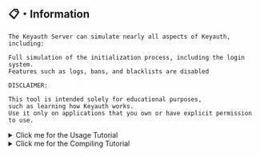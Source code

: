 ## <a id="features"></a>📋・Information
```
The Keyauth Server can simulate nearly all aspects of Keyauth, including:

Full simulation of the initialization process, including the login system.
Features such as logs, bans, and blacklists are disabled

DISCLAIMER:

This tool is intended solely for educational purposes,
such as learning how Keyauth works. 
Use it only on applications that you own or have explicit permission to use.
```

<details>
  <summary>Click me for the Usage Tutorial</summary>
  
## <a id="Changelog"></a>🔥・Usage Tutorial
```
Step 1: Setup everything
Add the generated root CA certificate to trusted root certificates

Double-click on rootCA.crt
Click "Install certificate"
Select "Local Machine," then click "Next"
Select "Place all certificates in the following store," click "Browse" and select "Trusted Root Certification"
Click "Finish" ( only needed to do 1 time )
Same thing for keyauth.win.crt Certificate but Just pressing next works fine ( also 1 time also )

Both of them are in the Folder x64/Release/certs

Now please install the OpenSSL 3.3.2 Windows Installer. 
https://kb.firedaemon.com/support/solutions/articles/4000121705#Download-OpenSSL

Once everything is done run Emulator.exe and paste your secret key of your keyauth loader

REMINDER ONLY MEANT FOR ALLOWED USE OF LOADERS AND MEANT FOR EDUCATION

```
</details>

<details>
  <summary>Click me for the Compiling Tutorial</summary>

## <a id="Changelog"></a>👷・Compiling
```
1. install the OpenSSL 3.3.2 Windows Installer. 
https://kb.firedaemon.com/support/solutions/articles/4000121705#Download-OpenSSL
2. Make sure you have VS2022 with C++ build tools and MFC installed
3. Open `EmuAuth.sln` and compile the project
4. Generate required certificates using the script in `Certificates/` and place them in `certs/`

**Tipp** They are already generated but if they expire you would need to regenerate them!
```
</details>


